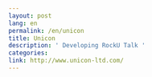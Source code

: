 ```yaml
---
layout: post
lang: en
permalink: /en/unicon
title: Unicon
description: ' Developing RockU Talk '
categories: 
link: http://www.unicon-ltd.com/
---
```

